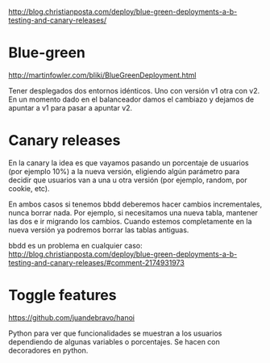 http://blog.christianposta.com/deploy/blue-green-deployments-a-b-testing-and-canary-releases/

# Blue-green
http://martinfowler.com/bliki/BlueGreenDeployment.html

Tener desplegados dos entornos idénticos. Uno con versión v1 otra con v2.
En un momento dado en el balanceador damos el cambiazo y dejamos de apuntar a v1 para pasar a apuntar v2.


# Canary releases
En la canary la idea es que vayamos pasando un porcentaje de usuarios (por ejemplo 10%) a la nueva versión, eligiendo algún parámetro para decidir que usuarios van a una u otra versión (por ejemplo, random, por cookie, etc).


En ambos casos si tenemos bbdd deberemos hacer cambios incrementales, nunca borrar nada.
Por ejemplo, si necesitamos una nueva tabla, mantener las dos e ir migrando los cambios.
Cuando estemos completamente en la nueva versión ya podremos borrar las tablas antiguas.

bbdd es un problema en cualquier caso: http://blog.christianposta.com/deploy/blue-green-deployments-a-b-testing-and-canary-releases/#comment-2174931973


# Toggle features
https://github.com/juandebravo/hanoi

Python para ver que funcionalidades se muestran a los usuarios dependiendo de algunas variables o porcentajes.
Se hacen con decoradores en python.
